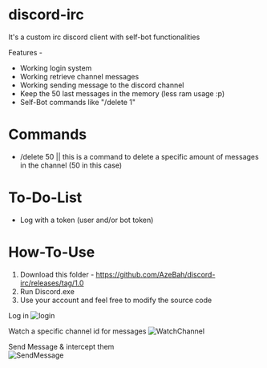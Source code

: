 # discord-irc
It's a custom irc discord client with self-bot functionalities


Features -

- Working login system
- Working retrieve channel messages
- Working sending message to the discord channel
- Keep the 50 last messages in the memory (less ram usage :p)
- Self-Bot commands like "/delete 1" 


# Commands
- /delete 50 || this is a command to delete a specific amount of messages in the channel (50 in this case)

# To-Do-List
- Log with a token (user and/or bot token)

# How-To-Use
1) Download this folder - https://github.com/AzeBah/discord-irc/releases/tag/1.0
2) Run Discord.exe
3) Use your account and feel free to modify the source code  


Log in 
![login](https://i.imgur.com/tRfWruo.png)


Watch a specific channel id for messages
![WatchChannel](https://i.imgur.com/v2LjX1s.png)

Send Message & intercept them<br/>
![SendMessage](https://i.imgur.com/Kxk0Yh5.gif)
